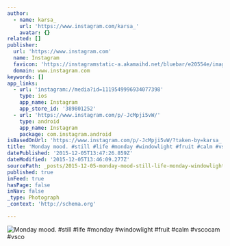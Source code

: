 ```yaml
---
author:
  - name: karsa_
    url: 'https://www.instagram.com/karsa_'
    avatar: {}
related: []
publisher:
  url: 'https://www.instagram.com'
  name: Instagram
  favicon: 'https://instagramstatic-a.akamaihd.net/bluebar/e20554e/images/ico/favicon.ico'
  domain: www.instagram.com
keywords: []
app_links:
  - url: 'instagram://media?id=1119549996934077398'
    type: ios
    app_name: Instagram
    app_store_id: '389801252'
  - url: 'https://www.instagram.com/p/-JcMpji5vW/'
    type: android
    app_name: Instagram
    package: com.instagram.android
isBasedOnUrl: 'https://www.instagram.com/p/-JcMpji5vW/?taken-by=karsa_'
title: 'Monday mood. #still #life #monday #windowlight #fruit #calm #vscocam #vsco'
datePublished: '2015-12-05T13:47:26.859Z'
dateModified: '2015-12-05T13:46:09.277Z'
sourcePath: _posts/2015-12-05-monday-mood-still-life-monday-windowlight-fruit-calm.md
published: true
inFeed: true
hasPage: false
inNav: false
_type: Photograph
_context: 'http://schema.org'

---
```

![Monday mood&period; &num;still &num;life &num;monday &num;windowlight &num;fruit &num;calm &num;vscocam &num;vsco](https://scontent.cdninstagram.com/hphotos-xtp1/t51.2885-15/s640x640/sh0.08/e35/11251870_193035644367865_651021364_n.jpg)
